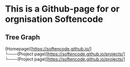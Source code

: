 # This is a Github-page for or orgnisation Softencode
## Tree Graph
(Homepage)[https://softencode.github.io/]<br />
└───(Project page)[https://softencode.github.io/projects/]<br />
    └───(Project page)[https://softencode.github.io/projects/]<br />
